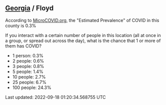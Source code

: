 
## [Georgia](/united-states/georgia) / Floyd

According to [MicroCOVID.org](http://microcovid.org),
the "Estimated Prevalence" of COVID in this county is 0.3%

If you interact with a certain number of people in this location
(all at once in a group, or spread out across the day), what is the chance that
1 or more of them has COVID?

- 1 person: 0.3%
- 2 people: 0.6%
- 3 people: 0.8%
- 5 people: 1.4%
- 10 people: 2.7%
- 25 people: 6.7%
- 100 people: 24.3%

Last updated: 2022-09-18 01:20:34.568755 UTC
